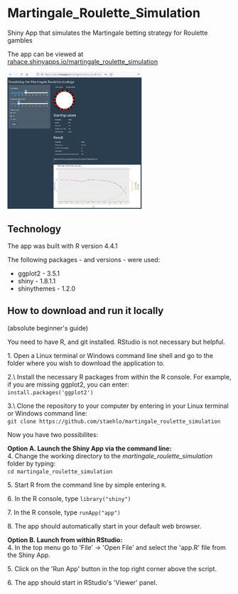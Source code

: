 # Martingale_Roulette_Simulation
Shiny App that simulates the Martingale betting strategy for Roulette gambles

The app can be viewed at [rahace.shinyapps.io/martingale_roulette_simulation](https://rahace.shinyapps.io/martingale_roulette_simulation/)

<img style="width:60%; height:auto;" src="https://github.com/staehlo/Martingale_Roulette_Simulation/blob/main/screenshot_for_readme.jpg" alt="Screenshot of Martingale Shiny App">

## Technology
The app was built with R version 4.4.1

The following packages - and versions - were used:

* ggplot2 - 3.5.1
* shiny - 1.8.1.1
* shinythemes - 1.2.0

## How to download and run it locally

(absolute beginner's guide)

You need to have R, and git installed. RStudio is not necessary but helpful.

1\. Open a Linux terminal or Windows command line shell and go to the folder where you wish to download the application to.

2.\ Install the necessary R packages from within the R console. For example, if you are missing ggplot2, you can enter:  
`install.packages('ggplot2')`

3.\ Clone the repository to your computer by entering in your Linux terminal or Windows command line:  
`git clone https://github.com/staehlo/martingale_roulette_simulation` 

Now you have two possibilites:

__Option A\. Launch the Shiny App via the command line:__  
4\. Change the working directory to the *martingale_roulette_simulation* folder by typing:  
`cd martingale_roulette_simulation`

5\. Start R from the command line by simple entering `R`.

6\. In the R console, type `library("shiny")`  

7\. In the R console, type `runApp("app")`

8\. The app should automatically start in your default web browser.

__Option B\. Launch from within RStudio:__  
4\. In the top menu go to 'File' -> 'Open File' and select the 'app.R' file from the Shiny App.

5\. Click on the 'Run App' button in the top right corner above the script.

6\. The app should start in RStudio's 'Viewer' panel.
